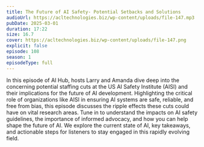 ```yaml
---
title: The Future of AI Safety- Potential Setbacks and Solutions 
audioUrl: https://acltechnologies.biz/wp-content/uploads/file-147.mp3
pubDate: 2025-03-01
duration: 17:22
size: 16.7
cover: https://acltechnologies.biz/wp-content/uploads/file-147.png
explicit: false
episode: 108
season: 1
episodeType: full
---
```

In this episode of AI Hub, hosts Larry and Amanda dive deep into the concerning potential staffing cuts at the US AI Safety Institute (AISI) and their implications for the future of AI development. Highlighting the critical role of organizations like AISI in ensuring AI systems are safe, reliable, and free from bias, this episode discusses the ripple effects these cuts could have on vital research areas. Tune in to understand the impacts on AI safety guidelines, the importance of informed advocacy, and how you can help shape the future of AI. We explore the current state of AI, key takeaways, and actionable steps for listeners to stay engaged in this rapidly evolving field.
